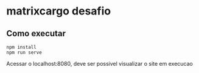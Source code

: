 # matrixcargo desafio

## Como executar
```
npm install
npm run serve
```
Acessar o localhost:8080, deve ser possivel visualizar o site em execucao
